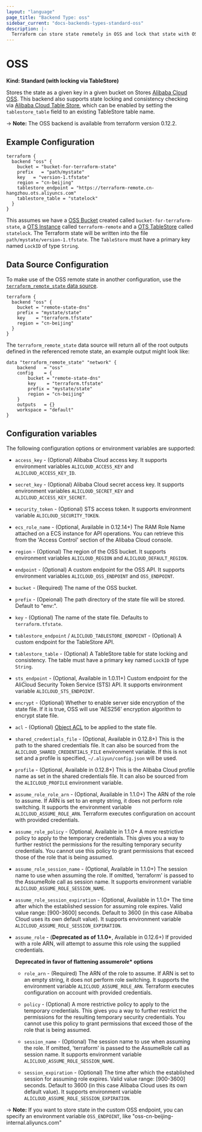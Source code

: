 ```yaml
---
layout: "language"
page_title: "Backend Type: oss"
sidebar_current: "docs-backends-types-standard-oss"
description: |-
  Terraform can store state remotely in OSS and lock that state with OSS.
---
```


# OSS

**Kind: Standard (with locking via TableStore)**

Stores the state as a given key in a given bucket on Stores
[Alibaba Cloud OSS](https://www.alibabacloud.com/help/product/31815.htm).
This backend also supports state locking and consistency checking via
[Alibaba Cloud Table Store](https://www.alibabacloud.com/help/doc-detail/27280.htm), which can be enabled by setting
the `tablestore_table` field to an existing TableStore table name.

-> **Note:** The OSS backend is available from terraform version 0.12.2.

## Example Configuration

```hcl
terraform {
  backend "oss" {
    bucket = "bucket-for-terraform-state"
    prefix   = "path/mystate"
    key   = "version-1.tfstate"
    region = "cn-beijing"
    tablestore_endpoint = "https://terraform-remote.cn-hangzhou.ots.aliyuncs.com"
    tablestore_table = "statelock"
  }
}
```

This assumes we have a [OSS Bucket](https://registry.terraform.io/providers/aliyun/alicloud/latest/docs/resources/oss_bucket) created called `bucket-for-terraform-state`,
a [OTS Instance](https://registry.terraform.io/providers/aliyun/alicloud/latest/docs/resources/ots_instance) called `terraform-remote` and
a [OTS TableStore](https://registry.terraform.io/providers/aliyun/alicloud/latest/docs/resources/ots_table) called `statelock`. The
Terraform state will be written into the file `path/mystate/version-1.tfstate`. The `TableStore` must have a primary key named `LockID` of type `String`.

## Data Source Configuration

To make use of the OSS remote state in another configuration, use the
[`terraform_remote_state` data
source](/docs/language/state/remote-state-data.html).

```hcl
terraform {
  backend "oss" {
    bucket = "remote-state-dns"
    prefix = "mystate/state"
    key    = "terraform.tfstate"
    region = "cn-beijing"
  }
}
```

The `terraform_remote_state` data source will return all of the root outputs
defined in the referenced remote state, an example output might look like:

```
data "terraform_remote_state" "network" {
    backend   = "oss"
    config    = {
        bucket = "remote-state-dns"
        key    = "terraform.tfstate"
        prefix = "mystate/state"
        region = "cn-beijing"
    }
    outputs   = {}
    workspace = "default"
}
```

## Configuration variables

The following configuration options or environment variables are supported:

- `access_key` - (Optional) Alibaba Cloud access key. It supports environment variables `ALICLOUD_ACCESS_KEY` and `ALICLOUD_ACCESS_KEY_ID`.
- `secret_key` - (Optional) Alibaba Cloud secret access key. It supports environment variables `ALICLOUD_SECRET_KEY` and `ALICLOUD_ACCESS_KEY_SECRET`.
- `security_token` - (Optional) STS access token. It supports environment variable `ALICLOUD_SECURITY_TOKEN`.
- `ecs_role_name` - (Optional, Available in 0.12.14+) The RAM Role Name attached on a ECS instance for API operations. You can retrieve this from the 'Access Control' section of the Alibaba Cloud console.
- `region` - (Optional) The region of the OSS bucket. It supports environment variables `ALICLOUD_REGION` and `ALICLOUD_DEFAULT_REGION`.
- `endpoint` - (Optional) A custom endpoint for the OSS API. It supports environment variables `ALICLOUD_OSS_ENDPOINT` and `OSS_ENDPOINT`.
- `bucket` - (Required) The name of the OSS bucket.
- `prefix` - (Opeional) The path directory of the state file will be stored. Default to "env:".
- `key` - (Optional) The name of the state file. Defaults to `terraform.tfstate`.
- `tablestore_endpoint` / `ALICLOUD_TABLESTORE_ENDPOINT` - (Optional) A custom endpoint for the TableStore API.
- `tablestore_table` - (Optional) A TableStore table for state locking and consistency. The table must have a primary key named `LockID` of type `String`.
- `sts_endpoint` - (Optional, Available in 1.0.11+) Custom endpoint for the AliCloud Security Token Service (STS) API. It supports environment variable `ALICLOUD_STS_ENDPOINT`.
- `encrypt` - (Optional) Whether to enable server side
  encryption of the state file. If it is true, OSS will use 'AES256' encryption algorithm to encrypt state file.
- `acl` - (Optional) [Object
  ACL](https://www.alibabacloud.com/help/doc-detail/52284.htm)
  to be applied to the state file.
- `shared_credentials_file` - (Optional, Available in 0.12.8+) This is the path to the shared credentials file. It can also be sourced from the `ALICLOUD_SHARED_CREDENTIALS_FILE` environment variable. If this is not set and a profile is specified, `~/.aliyun/config.json` will be used.
- `profile` - (Optional, Available in 0.12.8+) This is the Alibaba Cloud profile name as set in the shared credentials file. It can also be sourced from the `ALICLOUD_PROFILE` environment variable.
- `assume_role_role_arn` - (Optional, Available in 1.1.0+) The ARN of the role to assume. If ARN is set to an empty string, it does not perform role switching. It supports the environment variable `ALICLOUD_ASSUME_ROLE_ARN`.
  Terraform executes configuration on account with provided credentials.
- `assume_role_policy` - (Optional, Available in 1.1.0+ A more restrictive policy to apply to the temporary credentials. This gives you a way to further restrict the permissions for the resulting temporary security credentials. You cannot use this policy to grant permissions that exceed those of the role that is being assumed.
- `assume_role_session_name` - (Optional, Available in 1.1.0+) The session name to use when assuming the role. If omitted, 'terraform' is passed to the AssumeRole call as session name. It supports environment variable `ALICLOUD_ASSUME_ROLE_SESSION_NAME`.
- `assume_role_session_expiration` - (Optional, Available in 1.1.0+ The time after which the established session for assuming role expires. Valid value range: [900-3600] seconds. Default to 3600 (in this case Alibaba Cloud uses its own default value). It supports environment variable `ALICLOUD_ASSUME_ROLE_SESSION_EXPIRATION`.

- `assume_role` - (**Deprecated as of 1.1.0+**, Available in 0.12.6+) If provided with a role ARN, will attempt to assume this role using the supplied credentials.

  **Deprecated in favor of flattening assume*role*\* options**

  - `role_arn` - (Required) The ARN of the role to assume. If ARN is set to an empty string, it does not perform role switching. It supports the environment variable `ALICLOUD_ASSUME_ROLE_ARN`.
    Terraform executes configuration on account with provided credentials.

  - `policy` - (Optional) A more restrictive policy to apply to the temporary credentials. This gives you a way to further restrict the permissions for the resulting temporary security credentials. You cannot use this policy to grant permissions that exceed those of the role that is being assumed.

  - `session_name` - (Optional) The session name to use when assuming the role. If omitted, 'terraform' is passed to the AssumeRole call as session name. It supports environment variable `ALICLOUD_ASSUME_ROLE_SESSION_NAME`.

  - `session_expiration` - (Optional) The time after which the established session for assuming role expires. Valid value range: [900-3600] seconds. Default to 3600 (in this case Alibaba Cloud uses its own default value). It supports environment variable `ALICLOUD_ASSUME_ROLE_SESSION_EXPIRATION`.

-> **Note:** If you want to store state in the custom OSS endpoint, you can specify an environment variable `OSS_ENDPOINT`, like "oss-cn-beijing-internal.aliyuncs.com"
